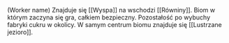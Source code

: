 (Worker name)
Znajduje się [[Wyspa]] na wschodzi [[Równiny]].
Biom w którym zaczyna się gra, całkiem bezpieczny.
Pozostałość po wybuchy fabryki cukru w okolicy. 
W samym centrum biomu znajduje się [[Lustrzane jezioro]].
